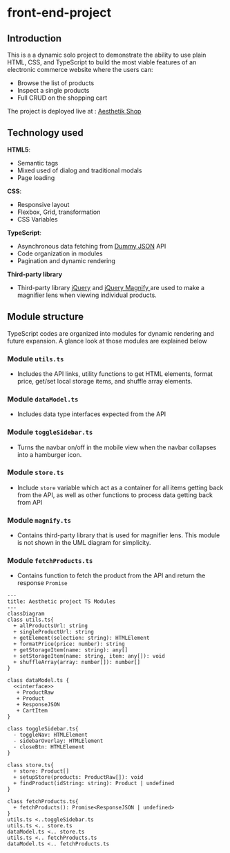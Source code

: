 # front-end-project

## Introduction

This is a a dynamic solo project to demonstrate the ability to use plain HTML, CSS, and TypeScript to build the most viable features of an electronic commerce website where the users can:

- Browse the list of products
- Inspect a single products
- Full CRUD on the shopping cart

The project is deployed live at : [Aesthetik Shop](https://jimmytran1206.github.io/front-end-project/index.html)

## Technology used

**HTML5**:

- Semantic tags
- Mixed used of dialog and traditional modals
- Page loading

**CSS**:

- Responsive layout
- Flexbox, Grid, transformation
- CSS Variables

**TypeScript**:

- Asynchronous data fetching from [Dummy JSON](https://dummyjson.com/) API
- Code organization in modules
- Pagination and dynamic rendering

**Third-party library**

- Third-party library [jQuery](https://jquery.com/) and [jQuery Magnify
  ](https://thdoan.github.io/magnify/) are used to make a magnifier lens when viewing individual products.

## Module structure

TypeScript codes are organized into modules for dynamic rendering and future expansion. A glance look at those modules are explained below

### Module `utils.ts`

- Includes the API links, utility functions to get HTML elements, format price, get/set local storage items, and shuffle array elements.

### Module `dataModel.ts`

- Includes data type interfaces expected from the API

### Module `toggleSidebar.ts`

- Turns the navbar on/off in the mobile view when the navbar collapses into a hamburger icon.

### Module `store.ts`

- Include `store` variable which act as a container for all items getting back from the API, as well as other functions to process data getting back from API

### Module `magnify.ts`

- Contains third-party library that is used for magnifier lens. This module is not shown in the UML diagram for simplicity.

### Module `fetchProducts.ts`

- Contains function to fetch the product from the API and return the response `Promise`

```mermaid
---
title: Aesthetic project TS Modules
---
classDiagram
class utils.ts{
  + allProductsUrl: string
  + singleProductUrl: string
  + getElement(selection: string): HTMLElement
  + formatPrice(price: number): string
  + getStorageItem(name: string): any[]
  + setStorageItem(name: string, item: any[]): void
  + shuffleArray(array: number[]): number[]
}

class dataModel.ts {
  <<interface>>
   + ProductRaw
   + Product
   + ResponseJSON
   + CartItem
}

class toggleSidebar.ts{
  - toggleNav: HTMLElement
  - sidebarOverlay: HTMLElement
  - closeBtn: HTMLElement
}

class store.ts{
  + store: Product[]
  + setupStore(products: ProductRaw[]): void
  + findProduct(idString: string): Product | undefined
}

class fetchProducts.ts{
  + fetchProducts(): Promise<ResponseJSON | undefined>
}
utils.ts <..toggleSidebar.ts
utils.ts <.. store.ts
dataModel.ts <.. store.ts
utils.ts <.. fetchProducts.ts
dataModel.ts <.. fetchProducts.ts


```

